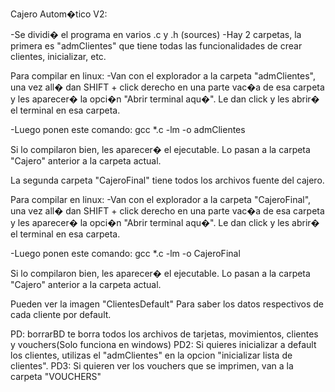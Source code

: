 Cajero Autom�tico V2:

-Se dividi� el programa en varios .c y .h (sources)
-Hay 2 carpetas, la primera es "admClientes" que tiene todas las funcionalidades de crear clientes, inicializar, etc.

Para compilar en linux:
-Van con el explorador a la carpeta "admClientes", una vez all� dan SHIFT + click derecho en una parte vac�a de esa carpeta
y les aparecer� la opci�n "Abrir terminal aqu�". Le dan click y les abrir� el terminal en esa carpeta.

-Luego ponen este comando: gcc \*.c -lm -o admClientes

Si lo compilaron bien, les aparecer� el ejecutable. Lo pasan a la carpeta "Cajero" anterior a la carpeta actual.

La segunda carpeta "CajeroFinal" tiene todos los archivos fuente del cajero.

Para compilar en linux:
-Van con el explorador a la carpeta "CajeroFinal", una vez all� dan SHIFT + click derecho en una parte vac�a de esa carpeta
y les aparecer� la opci�n "Abrir terminal aqu�". Le dan click y les abrir� el terminal en esa carpeta.

-Luego ponen este comando: gcc \*.c -lm -o CajeroFinal

Si lo compilaron bien, les aparecer� el ejecutable. Lo pasan a la carpeta "Cajero" anterior a la carpeta actual.

Pueden ver la imagen "ClientesDefault" Para saber los datos respectivos de cada cliente por default.

PD: borrarBD te borra todos los archivos de tarjetas, movimientos, clientes y vouchers(Solo funciona en windows)
PD2: Si quieres inicializar a default los clientes, utilizas el "admClientes" en la opcion "inicializar lista de clientes".
PD3: Si quieren ver los vouchers que se imprimen, van a la carpeta "VOUCHERS"
